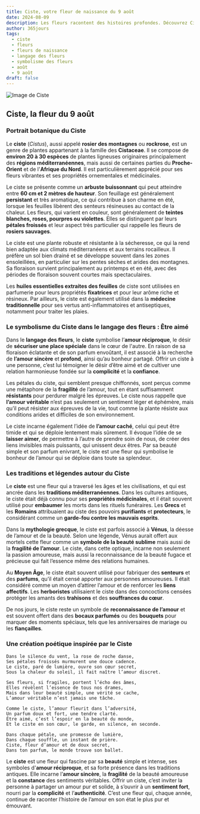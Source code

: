 ```yaml
---
title: Ciste, votre fleur de naissance du 9 août
date: 2024-08-09
description: Les fleurs racontent des histoires profondes. Découvrez Ciste, votre fleur de naissance du 9 août, ses symboles et récits fascinants. Plongez dans sa signification et son langage unique dans l'art floral.
author: 365jours
tags:
  - ciste
  - fleurs
  - fleurs de naissance
  - langage des fleurs
  - symbolisme des fleurs
  - août
  - 9 août
draft: false
---
```



![Image de Ciste](https://cdn.pixabay.com/photo/2020/04/13/16/49/laden-5039229_1280.jpg#center)


## Ciste, la fleur du 9 août

### Portrait botanique du Ciste

Le **ciste** (_Cistus_), aussi appelé **rosier des montagnes** ou **rockrose**, est un genre de plantes appartenant à la famille des **Cistaceae**. Il se compose de **environ 20 à 30 espèces** de plantes ligneuses originaires principalement des **régions méditerranéennes**, mais aussi de certaines parties du **Proche-Orient** et de l'**Afrique du Nord**. Il est particulièrement apprécié pour ses fleurs vibrantes et ses propriétés ornementales et médicinales.

Le ciste se présente comme un **arbuste buissonnant** qui peut atteindre entre **60 cm et 2 mètres de hauteur**. Son feuillage est généralement **persistant** et très aromatique, ce qui contribue à son charme en été, lorsque les feuilles libèrent des senteurs résineuses au contact de la chaleur. Les fleurs, qui varient en couleur, sont généralement de **teintes blanches, roses, pourpres ou violettes**. Elles se distinguent par leurs **pétales froissés** et leur aspect très particulier qui rappelle les fleurs de **rosiers sauvages**.

Le ciste est une plante robuste et résistante à la sécheresse, ce qui la rend bien adaptée aux climats méditerranéens et aux terrains rocailleux. Il préfère un sol bien drainé et se développe souvent dans les zones ensoleillées, en particulier sur les pentes sèches et arides des montagnes. Sa floraison survient principalement au printemps et en été, avec des périodes de floraison souvent courtes mais spectaculaires.

Les **huiles essentielles extraites des feuilles** de ciste sont utilisées en parfumerie pour leurs propriétés **fixatrices** et pour leur arôme riche et résineux. Par ailleurs, le ciste est également utilisé dans la **médecine traditionnelle** pour ses vertus anti-inflammatoires et antiseptiques, notamment pour traiter les plaies.

### Le symbolisme du Ciste dans le langage des fleurs : Être aimé

Dans le **langage des fleurs**, le **ciste** symbolise l’**amour réciproque**, le désir de **sécuriser une place spéciale** dans le cœur de l'autre. En raison de sa floraison éclatante et de son parfum envoûtant, il est associé à la recherche de **l’amour sincère** et **profond**, ainsi qu’au bonheur partagé. Offrir un ciste à une personne, c’est lui témoigner le désir d’être aimé et de cultiver une relation harmonieuse fondée sur la **complicité** et la **confiance**.

Les pétales du ciste, qui semblent presque chiffonnés, sont perçus comme une métaphore de la **fragilité** de l’amour, tout en étant suffisamment **résistants** pour perdurer malgré les épreuves. Le ciste nous rappelle que **l’amour véritable** n’est pas seulement un sentiment léger et éphémère, mais qu’il peut résister aux épreuves de la vie, tout comme la plante résiste aux conditions arides et difficiles de son environnement.

Le ciste incarne également l’idée de **l’amour caché**, celui qui peut être timide et qui se déploie lentement mais sûrement. Il évoque l’idée de se **laisser aimer**, de permettre à l’autre de prendre soin de nous, de créer des liens invisibles mais puissants, qui unissent deux êtres. Par sa beauté simple et son parfum enivrant, le ciste est une fleur qui symbolise le bonheur de l’amour qui se déploie dans toute sa splendeur.

### Les traditions et légendes autour du Ciste

Le **ciste** est une fleur qui a traversé les âges et les civilisations, et qui est ancrée dans les **traditions méditerranéennes**. Dans les cultures antiques, le ciste était déjà connu pour ses **propriétés médicinales**, et il était souvent utilisé pour **embaumer** les morts dans les rituels funéraires. Les **Grecs** et les **Romains** attribuaient au ciste des pouvoirs **purifiants** et **protecteurs**, le considérant comme un **garde-fou contre les mauvais esprits**.

Dans la **mythologie grecque**, le ciste est parfois associé à **Vénus**, la déesse de l’amour et de la beauté. Selon une légende, Vénus aurait offert aux mortels cette fleur comme un **symbole de la beauté sublime** mais aussi de la **fragilité de l’amour**. Le ciste, dans cette optique, incarne non seulement la passion amoureuse, mais aussi la reconnaissance de la beauté fugace et précieuse qui fait l’essence même des relations humaines.

Au **Moyen Âge**, le ciste était souvent utilisé pour fabriquer des **senteurs** et des **parfums**, qu’il était censé apporter aux personnes amoureuses. Il était considéré comme un moyen d’attirer l’amour et de renforcer les **liens affectifs**. Les **herboristes** utilisaient le ciste dans des concoctions censées protéger les amants des **trahisons** et des **souffrances du cœur**.

De nos jours, le ciste reste un symbole de **reconnaissance de l’amour** et est souvent offert dans des **bocaux parfumés** ou des **bouquets** pour marquer des moments spéciaux, tels que les anniversaires de mariage ou les **fiançailles**.

### Une création poétique inspirée par le Ciste

```
Dans le silence du vent, la rose de roche danse,
Ses pétales froissés murmurent une douce cadence.
Le ciste, paré de lumière, ouvre son cœur secret,
Sous la chaleur du soleil, il fait naître l’amour discret.

Ses fleurs, si fragiles, portent l’écho des âmes,
Elles révèlent l’essence de tous nos drames,
Mais dans leur beauté simple, une vérité se cache,
L’amour véritable n’est jamais une tâche.

Comme le ciste, l’amour fleurit dans l’adversité,
Un parfum doux et fort, une tendre clarté.
Être aimé, c’est l’espoir en la beauté du monde,
Et le ciste en son cœur, le garde, en silence, en seconde.

Dans chaque pétale, une promesse de lumière,
Dans chaque souffle, un instant de prière.
Ciste, fleur d’amour et de doux secret,
Dans ton parfum, le monde trouve son ballet.
```

Le **ciste** est une fleur qui fascine par sa **beauté** simple et intense, ses symboles d'**amour réciproque**, et sa forte présence dans les traditions antiques. Elle incarne l’**amour sincère**, la **fragilité** de la beauté amoureuse et la **constance** des sentiments véritables. Offrir un ciste, c’est inviter la personne à partager un amour pur et solide, à s’ouvrir à un **sentiment fort**, nourri par la **complicité** et l’**authenticité**. C’est une fleur qui, chaque année, continue de raconter l’histoire de l’amour en son état le plus pur et émouvant.